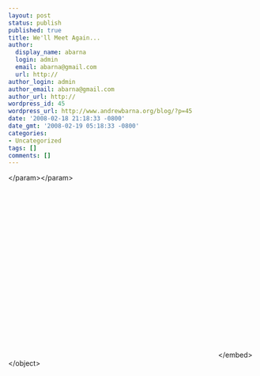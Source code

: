 ```yaml
---
layout: post
status: publish
published: true
title: We'll Meet Again...
author:
  display_name: abarna
  login: admin
  email: abarna@gmail.com
  url: http://
author_login: admin
author_email: abarna@gmail.com
author_url: http://
wordpress_id: 45
wordpress_url: http://www.andrewbarna.org/blog/?p=45
date: '2008-02-18 21:18:33 -0800'
date_gmt: '2008-02-19 05:18:33 -0800'
categories:
- Uncategorized
tags: []
comments: []
---
```

<p><object width="425" height="355"><param name="movie" value="http:&#47;&#47;www.youtube.com&#47;v&#47;-gb0mxcpPOU&rel=1"><&#47;param><param name="wmode" value="transparent"><&#47;param><embed src="http:&#47;&#47;www.youtube.com&#47;v&#47;-gb0mxcpPOU&rel=1" type="application&#47;x-shockwave-flash" wmode="transparent" width="425" height="355"><&#47;embed><&#47;object></p>
